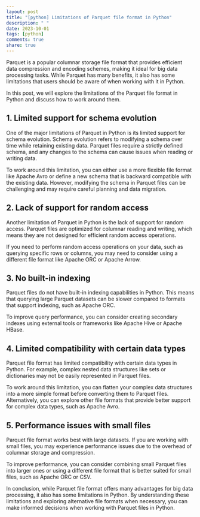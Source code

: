 ```yaml
---
layout: post
title: "[python] Limitations of Parquet file format in Python"
description: " "
date: 2023-10-01
tags: [python]
comments: true
share: true
---
```


Parquet is a popular columnar storage file format that provides efficient data compression and encoding schemes, making it ideal for big data processing tasks. While Parquet has many benefits, it also has some limitations that users should be aware of when working with it in Python.

In this post, we will explore the limitations of the Parquet file format in Python and discuss how to work around them.

## 1. Limited support for schema evolution

One of the major limitations of Parquet in Python is its limited support for schema evolution. Schema evolution refers to modifying a schema over time while retaining existing data. Parquet files require a strictly defined schema, and any changes to the schema can cause issues when reading or writing data.

To work around this limitation, you can either use a more flexible file format like Apache Avro or define a new schema that is backward compatible with the existing data. However, modifying the schema in Parquet files can be challenging and may require careful planning and data migration.

## 2. Lack of support for random access

Another limitation of Parquet in Python is the lack of support for random access. Parquet files are optimized for columnar reading and writing, which means they are not designed for efficient random access operations.

If you need to perform random access operations on your data, such as querying specific rows or columns, you may need to consider using a different file format like Apache ORC or Apache Arrow.

## 3. No built-in indexing

Parquet files do not have built-in indexing capabilities in Python. This means that querying large Parquet datasets can be slower compared to formats that support indexing, such as Apache ORC.

To improve query performance, you can consider creating secondary indexes using external tools or frameworks like Apache Hive or Apache HBase.

## 4. Limited compatibility with certain data types

Parquet file format has limited compatibility with certain data types in Python. For example, complex nested data structures like sets or dictionaries may not be easily represented in Parquet files.

To work around this limitation, you can flatten your complex data structures into a more simple format before converting them to Parquet files. Alternatively, you can explore other file formats that provide better support for complex data types, such as Apache Avro.

## 5. Performance issues with small files

Parquet file format works best with large datasets. If you are working with small files, you may experience performance issues due to the overhead of columnar storage and compression.

To improve performance, you can consider combining small Parquet files into larger ones or using a different file format that is better suited for small files, such as Apache ORC or CSV.

In conclusion, while Parquet file format offers many advantages for big data processing, it also has some limitations in Python. By understanding these limitations and exploring alternative file formats when necessary, you can make informed decisions when working with Parquet files in Python.